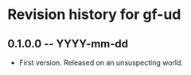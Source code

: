 # Revision history for gf-ud

## 0.1.0.0 -- YYYY-mm-dd

* First version. Released on an unsuspecting world.
